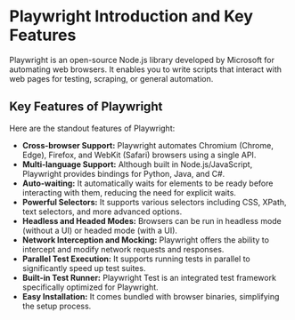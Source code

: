 # Playwright Introduction and Key Features

Playwright is an open-source Node.js library developed by Microsoft for automating web browsers. It enables you to write scripts that interact with web pages for testing, scraping, or general automation.

## Key Features of Playwright

Here are the standout features of Playwright:

* **Cross-browser Support:** Playwright automates Chromium (Chrome, Edge), Firefox, and WebKit (Safari) browsers using a single API.
* **Multi-language Support:** Although built in Node.js/JavaScript, Playwright provides bindings for Python, Java, and C#.
* **Auto-waiting:** It automatically waits for elements to be ready before interacting with them, reducing the need for explicit waits.
* **Powerful Selectors:** It supports various selectors including CSS, XPath, text selectors, and more advanced options.
* **Headless and Headed Modes:** Browsers can be run in headless mode (without a UI) or headed mode (with a UI).
* **Network Interception and Mocking:** Playwright offers the ability to intercept and modify network requests and responses.
* **Parallel Test Execution:** It supports running tests in parallel to significantly speed up test suites.
* **Built-in Test Runner:** Playwright Test is an integrated test framework specifically optimized for Playwright.
* **Easy Installation:** It comes bundled with browser binaries, simplifying the setup process.